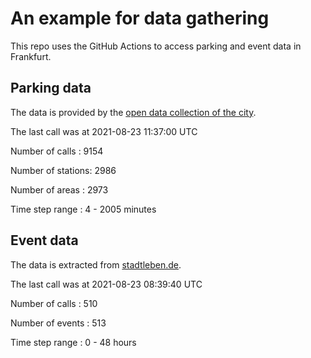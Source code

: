 # An example for data gathering

This repo uses the GitHub Actions to access parking and event data in Frankfurt.

## Parking data
The data is provided by the [open data collection of the city](https://www.offenedaten.frankfurt.de/).

The last call was at 2021-08-23 11:37:00 UTC

Number of calls   : 9154

Number of stations: 2986

Number of areas   : 2973

Time step range   :    4 - 2005 minutes


## Event data
The data is extracted from [stadtleben.de](https://stadtleben.de/frankfurt/).

The last call was at 2021-08-23 08:39:40 UTC

Number of calls   : 510

Number of events  : 513

Time step range   :   0 -  48 hours

